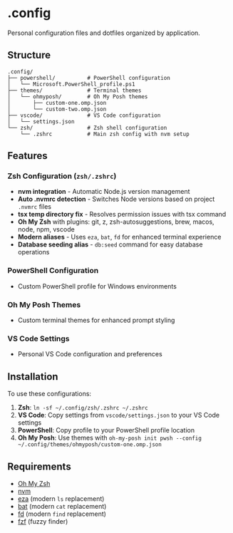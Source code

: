 # .config

Personal configuration files and dotfiles organized by application.

## Structure

```text
.config/
├── powershell/          # PowerShell configuration
│   └── Microsoft.PowerShell_profile.ps1
├── themes/              # Terminal themes
│   └── ohmyposh/        # Oh My Posh themes
│       ├── custom-one.omp.json
│       └── custom-two.omp.json
├── vscode/              # VS Code configuration
│   └── settings.json
└── zsh/                 # Zsh shell configuration
    └── .zshrc           # Main zsh config with nvm setup
```

## Features

### Zsh Configuration (`zsh/.zshrc`)

- **nvm integration** - Automatic Node.js version management
- **Auto .nvmrc detection** - Switches Node versions based on project `.nvmrc` files
- **tsx temp directory fix** - Resolves permission issues with tsx command
- **Oh My Zsh** with plugins: git, z, zsh-autosuggestions, brew, macos, node, npm, vscode
- **Modern aliases** - Uses `eza`, `bat`, `fd` for enhanced terminal experience
- **Database seeding alias** - `db:seed` command for easy database operations

### PowerShell Configuration

- Custom PowerShell profile for Windows environments

### Oh My Posh Themes

- Custom terminal themes for enhanced prompt styling

### VS Code Settings

- Personal VS Code configuration and preferences

## Installation

To use these configurations:

1. **Zsh**: `ln -sf ~/.config/zsh/.zshrc ~/.zshrc`
2. **VS Code**: Copy settings from `vscode/settings.json` to your VS Code settings
3. **PowerShell**: Copy profile to your PowerShell profile location
4. **Oh My Posh**: Use themes with `oh-my-posh init pwsh --config ~/.config/themes/ohmyposh/custom-one.omp.json`

## Requirements

- [Oh My Zsh](https://ohmyz.sh/)
- [nvm](https://github.com/nvm-sh/nvm)
- [eza](https://github.com/eza-community/eza) (modern `ls` replacement)
- [bat](https://github.com/sharkdp/bat) (modern `cat` replacement)  
- [fd](https://github.com/sharkdp/fd) (modern `find` replacement)
- [fzf](https://github.com/junegunn/fzf) (fuzzy finder)
